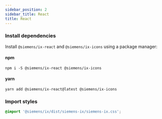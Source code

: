 ```yaml
---
sidebar_position: 2
sidebar_title: React
title: React
---
```


### Install dependencies

Install `@siemens/ix-react` and `@siemens/ix-icons` using a package manager:

#### npm

```
npm i -S @siemens/ix-react @siemens/ix-icons
```

#### yarn

```
yarn add @siemens/ix-react@latest @siemens/ix-icons
```

### Import styles

```css
@import '@siemens/ix/dist/siemens-ix/siemens-ix.css';
```
